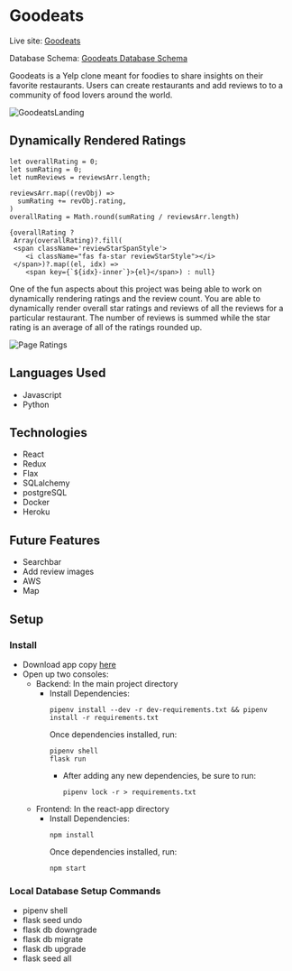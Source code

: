 # Goodeats

Live site: [Goodeats](https://goodeatsapp.herokuapp.com/)

Database Schema: [Goodeats Database Schema](https://github.com/Chocoloco123/goodeats/wiki/Database-Schema)

Goodeats is a Yelp clone meant for foodies to share insights on their favorite restaurants. Users can create restaurants and add reviews to to a community of food lovers around the world.

![GoodeatsLanding](https://res.cloudinary.com/dsz4sha80/image/upload/v1640796851/Screen_Shot_2021-12-29_at_8.48.20_AM_hqysif.png)

## Dynamically Rendered Ratings
  ```
  let overallRating = 0;
  let sumRating = 0;
  let numReviews = reviewsArr.length;

  reviewsArr.map((revObj) =>
    sumRating += revObj.rating,
  )
  overallRating = Math.round(sumRating / reviewsArr.length)
 ```
 ```
 {overallRating ?
  Array(overallRating)?.fill(
  <span className='reviewStarSpanStyle'>
     <i className="fas fa-star reviewStarStyle"></i>
  </span>)?.map((el, idx) => 
     <span key={`${idx}-inner`}>{el}</span>) : null}
 ```
One of the fun aspects about this project was being able to work on dynamically rendering ratings and the review count. You are able to dynamically render overall star ratings and reviews of all the reviews for a particular restaurant. The number of reviews is summed while the star rating is an average of all of the ratings rounded up.

![Page Ratings](https://res.cloudinary.com/dsz4sha80/image/upload/v1640796856/Screen_Shot_2021-12-29_at_8.48.53_AM_bjllaa.png)
 
## Languages Used
* Javascript
* Python

## Technologies
* React
* Redux
* Flax
* SQLalchemy
* postgreSQL
* Docker
* Heroku

## Future Features
* Searchbar
* Add review images
* AWS
* Map

## Setup
### Install
  * Download app copy [here](https://github.com/Chocoloco123/goodeats)
  * Open up two consoles:
      * Backend: In the main project directory
        * Install Dependencies: 
          ```
          pipenv install --dev -r dev-requirements.txt && pipenv install -r requirements.txt
          ```
          Once dependencies installed, run:
            ```
            pipenv shell
            flask run
            ```
          * After adding any new dependencies, be sure to run:
            ```
            pipenv lock -r > requirements.txt
            ```
      * Frontend: In the react-app directory
        * Install Dependencies:  
          ```
          npm install
          ```
          Once dependencies installed, run: 
            ```
            npm start
            ```
### Local Database Setup Commands
* pipenv shell
* flask seed undo
* flask db downgrade
* flask db migrate
* flask db upgrade
* flask seed all
